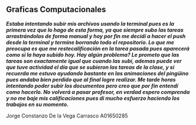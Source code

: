 ## Graficas Computacionales 

***Estaba intentando subir mis archivos usando la terminal pues es la primera vez que lo hago de esta forma,  ya que siempre subo las tareas arrastrándolas de forma manual y hoy por fin me decidí a hacer el  push desde la terminal y termine borrando todo el repositorio. Lo que me preocupa es que me restecalificación en la tarea pasada pues aparecerá como si la haya subido hoy. Hay algún problema? Le prometo que las tareas son exactamente igual que cuando las subí, ademas puede ver que tuve actividad el día que se subieron las tareas de la clase, y si recuerda me estuvo ayudando bastante en las animaciones del pingüino pues andaba bien perdido que al final logre realizar. Me tarde horas intentando poder subir los documentos pero creo que por fin entendí como hacerlo. No volverá a pasar profesor, en verdad espero comprenda y no me baje mis calificaciones pues di mucho esfuerzo haciendo los trabajos en su momento.***

Jorge Constanzo De la Vega Carrasco A01650285
